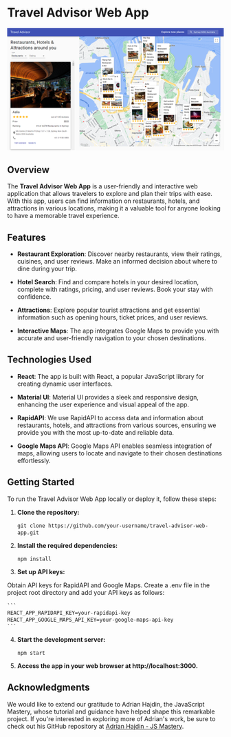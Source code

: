 # Travel Advisor Web App

![Travel Advisor Web App](/screenshots/travel-advisor.PNG?raw=true "Screenshot")

## Overview

The **Travel Advisor Web App** is a user-friendly and interactive web application that allows travelers to explore and plan their trips with ease. With this app, users can find information on restaurants, hotels, and attractions in various locations, making it a valuable tool for anyone looking to have a memorable travel experience.

## Features

- **Restaurant Exploration**: Discover nearby restaurants, view their ratings, cuisines, and user reviews. Make an informed decision about where to dine during your trip.

- **Hotel Search**: Find and compare hotels in your desired location, complete with ratings, pricing, and user reviews. Book your stay with confidence.

- **Attractions**: Explore popular tourist attractions and get essential information such as opening hours, ticket prices, and user reviews.

- **Interactive Maps**: The app integrates Google Maps to provide you with accurate and user-friendly navigation to your chosen destinations.

## Technologies Used

- **React**: The app is built with React, a popular JavaScript library for creating dynamic user interfaces.

- **Material UI**: Material UI provides a sleek and responsive design, enhancing the user experience and visual appeal of the app.

- **RapidAPI**: We use RapidAPI to access data and information about restaurants, hotels, and attractions from various sources, ensuring we provide you with the most up-to-date and reliable data.

- **Google Maps API**: Google Maps API enables seamless integration of maps, allowing users to locate and navigate to their chosen destinations effortlessly.

## Getting Started

To run the Travel Advisor Web App locally or deploy it, follow these steps:

1. **Clone the repository:**

    ```
    git clone https://github.com/your-username/travel-advisor-web-app.git
    ```

2. **Install the required dependencies:**

    ```
    npm install
    ```

3. **Set up API keys:**

  Obtain API keys for RapidAPI and Google Maps.
  Create a .env file in the project root directory and add your API keys as follows:

    ```
    REACT_APP_RAPIDAPI_KEY=your-rapidapi-key
    REACT_APP_GOOGLE_MAPS_API_KEY=your-google-maps-api-key
    ```

4. **Start the development server:**

    ```
    npm start
    ```

5. **Access the app in your web browser at http://localhost:3000.**


## Acknowledgments

We would like to extend our gratitude to Adrian Hajdin, the JavaScript Mastery, whose tutorial and guidance have helped shape this remarkable project. If you're   interested in exploring more of Adrian's work, be sure to check out his GitHub repository at [Adrian Hajdin - JS Mastery](https://github.com/adrianhajdin).

